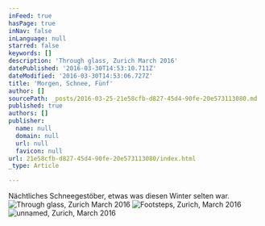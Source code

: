 ```yaml
---
inFeed: true
hasPage: true
inNav: false
inLanguage: null
starred: false
keywords: []
description: 'Through glass, Zurich March 2016'
datePublished: '2016-03-30T14:53:10.711Z'
dateModified: '2016-03-30T14:53:06.727Z'
title: 'Morgen, Schnee, Fünf'
author: []
sourcePath: _posts/2016-03-25-21e58cfb-d827-45d4-90fe-20e573113080.md
published: true
authors: []
publisher:
  name: null
  domain: null
  url: null
  favicon: null
url: 21e58cfb-d827-45d4-90fe-20e573113080/index.html
_type: Article

---
```

Nächtliches Schneegestöber, etwas was diesen Winter selten war. ![Through glass, Zurich March 2016](https://s3-us-west-2.amazonaws.com/the-grid-img/p/0f7f8c8e5e8d2eafec4d0d4e15710154f487ed9d.jpg)
![Footsteps, Zurich, March 2016](https://the-grid-user-content.s3-us-west-2.amazonaws.com/b64f85ba-e3ca-4145-a953-36c78cc437eb.jpg)
![unnamed, Zurich, March 2016](https://the-grid-user-content.s3-us-west-2.amazonaws.com/87c80c02-a87d-4cae-9180-5695cfe784a8.jpg)